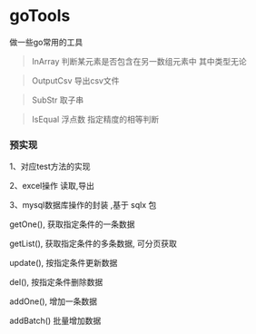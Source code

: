 # goTools
做一些go常用的工具
> InArray  判断某元素是否包含在另一数组元素中  其中类型无论

> OutputCsv  导出csv文件

> SubStr   取子串

> IsEqual  浮点数 指定精度的相等判断

### 预实现
1、对应test方法的实现

2、excel操作 读取,导出

3、mysql数据库操作的封装 ,基于 sqlx 包

   getOne(), 获取指定条件的一条数据

   getList(), 获取指定条件的多条数据, 可分页获取

   update(),  按指定条件更新数据

   del(),    按指定条件删除数据

   addOne(), 增加一条数据

   addBatch() 批量增加数据

